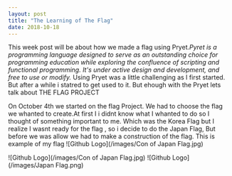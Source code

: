 ```yaml
---
layout: post
title: "The Learning of The Flag"
date: 2018-10-18
---
```


<p>This week post will be about how we made a flag using Pryet.<em>Pyret is a programming language designed to serve as an outstanding choice for programming education while exploring the confluence of scripting and functional programming. It's under active design and development, and free to use or modify.</em> Using Pryet was a little challenging as I first started. But after a while i statred to get used to it. But ehough with the Pryet lets talk about THE FLAG PROJECT  </p> 

<p> On October 4th we started on the flag Project. We had to choose the flag we whanted to create.At first I i didnt know what I whanted to do so I thought of something important to me. Which was the Korea Flag but I realize I wasnt ready for the flag , so i decide to do the Japan Flag, But before we was allow we had to make a construction of the flag. This is example of my flag
![Github Logo](/images/Con of Japan Flag.jpg)</p>
![Github Logo](/images/Con of Japan Flag.jpg)
![Github Logo](/images/Japan Flag.png)
